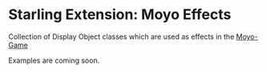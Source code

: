 # Starling Extension: Moyo Effects

Collection of Display Object classes which are used as effects in the [Moyo-Game](http://moyo-game.com)

Examples are coming soon.
